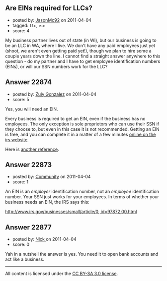 ## Are EINs required for LLCs?

- posted by: [JasonMc92](https://stackexchange.com/users/-1/9172-jasonmc92) on 2011-04-04
- tagged: `llc`, `ein`
- score: 4

My business partner lives out of state (in WI), but our business is going to be an LLC in WA, where I live. We don't have any paid employees just yet (shoot, we aren't even getting paid yet!), though we plan to hire some a couple years down the line. I cannot find a straight answer anywhere to this question - do my partner and I have to get employee identification numbers (EINs), or will our SSN numbers work for the LLC?


## Answer 22874

- posted by: [Zuly Gonzalez](https://stackexchange.com/users/-1/2692-zuly-gonzalez) on 2011-04-04
- score: 5

<p>Yes, you will need an EIN. </p>

<p>Every business is required to get an EIN, even if the business has no employees. The only exception is sole proprietors who can use their SSN if they choose to, but even in this case it is not recommended. Getting an EIN is free, and you can complete it in a matter of a few minutes <a href="http://www.irs.gov/businesses/small/article/0,,id=102767,00.html">online on the irs website</a>.</p>

<p>Here is <a href="http://www.irs.gov/businesses/small/article/0,,id=98350,00.html">another reference</a>.</p>



## Answer 22873

- posted by: [Community](https://stackexchange.com/users/-1/-1-community) on 2011-04-04
- score: 1

An EIN is an *employer* identification number, not an *employee* identification number.  Your SSN just works for your employees.  In terms of whether your business needs an EIN, the IRS says this:

http://www.irs.gov/businesses/small/article/0,,id=97872,00.html



## Answer 22877

- posted by: [Nick ](https://stackexchange.com/users/-1/1502-nick) on 2011-04-04
- score: 0

Yah in a nutshell the answer is yes. You need it to open bank accounts and act like a business. 



---

All content is licensed under the [CC BY-SA 3.0 license](https://creativecommons.org/licenses/by-sa/3.0/).
